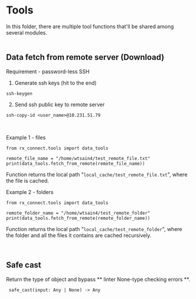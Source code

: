 # Tools
In this folder, there are multiple tool functions that'll be shared among several modules.
</br></br>

## Data fetch from remote server (Download)
Requirement - password-less SSH
1. Generate ssh keys (hit <enter> to the end)
```
ssh-keygen
```
2. Send ssh public key to remote server
```
ssh-copy-id <user_name>@10.231.51.79
```
</br>

Example 1 - files
```
from rx_connect.tools import data_tools

remote_file_name = "/home/wtsain4/test_remote_file.txt"
print(data_tools.fetch_from_remote(remote_file_name))
```
Function returns the local path "`local_cache/test_remote_file.txt`", where the file is cached.
</br>

Example 2 - folders
```
from rx_connect.tools import data_tools

remote_folder_name = "/home/wtsain4/test_remote_folder"
print(data_tools.fetch_from_remote(remote_folder_name))
```
Function returns the local path "`local_cache/test_remote_folder`", where the folder and all the files it contains are cached recursively.

</br>

## Safe cast
Return the type of object and bypass ** linter None-type checking errors **.

` safe_cast(input: Any | None) -> Any`
